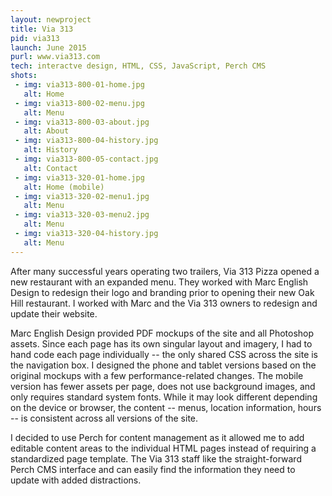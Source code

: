 ```yaml
---
layout: newproject
title: Via 313
pid: via313
launch: June 2015
purl: www.via313.com
tech: interactve design, HTML, CSS, JavaScript, Perch CMS
shots:
 - img: via313-800-01-home.jpg
   alt: Home
 - img: via313-800-02-menu.jpg
   alt: Menu
 - img: via313-800-03-about.jpg
   alt: About
 - img: via313-800-04-history.jpg
   alt: History
 - img: via313-800-05-contact.jpg
   alt: Contact
 - img: via313-320-01-home.jpg
   alt: Home (mobile)
 - img: via313-320-02-menu1.jpg
   alt: Menu
 - img: via313-320-03-menu2.jpg
   alt: Menu
 - img: via313-320-04-history.jpg
   alt: Menu      
---
```

After many successful years operating two trailers, Via 313 Pizza opened a new restaurant with an expanded menu. They worked with Marc English Design to redesign their logo and branding prior to opening their new Oak Hill restaurant. I worked with Marc and the Via 313 owners to redesign and update their website.

Marc English Design provided PDF mockups of the site and all Photoshop assets. Since each page has its own singular layout and imagery, I had to hand code each page individually -- the only shared CSS across the site is the navigation box. I designed the phone and tablet versions based on the original mockups with a few performance-related changes. The mobile version has fewer assets per page, does not use background images, and only requires standard system fonts. While it may look different depending on the device or browser, the content -- menus, location information, hours -- is consistent across all versions of the site.

I decided to use Perch for content management as it allowed me to add editable content areas to the individual HTML pages instead of requiring a standardized page template. The Via 313 staff like the straight-forward Perch CMS interface and can easily find the information they need to update with added distractions. 

